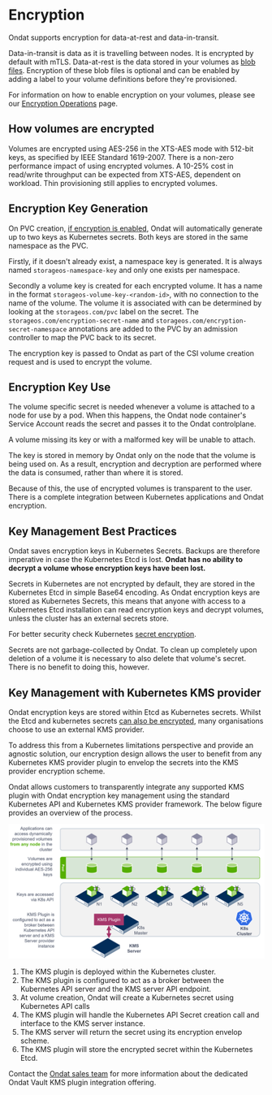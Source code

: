 # Encryption

Ondat supports encryption for data-at-rest and data-in-transit.

Data-in-transit is data as it is travelling between nodes. It is encrypted by
default with mTLS. Data-at-rest is the data stored in your volumes as [blob files](../concepts/volumes.md). Encryption of these blob files
is optional and can be enabled by adding a label to your volume definitions
before they're provisioned.

For information on how to enable encryption on your volumes, please see our
[Encryption Operations](../operations/encryption.md) page.

## How volumes are encrypted

Volumes are encrypted using AES-256 in the XTS-AES mode with 512-bit keys, as
specified by IEEE Standard 1619-2007. There is a non-zero performance impact of
using encrypted volumes. A 10-25% cost in read/write throughput can be
expected from XTS-AES, dependent on workload. Thin provisioning still applies
to encrypted volumes.

## Encryption Key Generation

On PVC creation, [if encryption is enabled](../reference/labels.md#storageos-volume-labels), Ondat will
automatically generate up to two keys as Kubernetes secrets. Both keys are
stored in the same namespace as the PVC.

Firstly, if it doesn't already exist, a namespace key is generated. It is
always named `storageos-namespace-key` and only one exists per namespace.

Secondly a volume key is created for each encrypted volume. It has a name in
the format `storageos-volume-key-<random-id>`, with no connection to the name
of the volume. The volume it is associated with can be determined by looking at
the `storageos.com/pvc` label on the secret. The
`storageos.com/encryption-secret-name` and
`storageos.com/encryption-secret-namespace` annotations are added to the PVC by
an admission controller to map the PVC back to its secret.

The encryption key is passed to Ondat as part of the CSI volume creation
request and is used to encrypt the volume.

## Encryption Key Use

The volume specific secret is needed whenever a volume is attached to a node
for use by a pod. When this happens, the Ondat node container's Service
Account reads the secret and passes it to the Ondat controlplane.

A volume missing its key or with a malformed key will be unable to attach.

The key is stored in memory by Ondat only on the node that the volume is
being used on. As a result, encryption and decryption are performed where the
data is consumed, rather than where it is stored.

Because of this, the use of encrypted volumes is transparent to the user.
There is a complete integration between Kubernetes applications and
Ondat encryption.

## Key Management Best Practices

Ondat saves encryption keys in Kubernetes Secrets.
Backups are therefore imperative in case the Kubernetes Etcd is lost.
**Ondat has no ability to decrypt a volume whose encryption keys have been
lost.**

Secrets in Kubernetes are not encrypted by default, they are stored in the
Kubernetes Etcd in simple Base64 encoding. As Ondat encryption keys are
stored as Kubernetes Secrets, this means that anyone with access to a
Kubernetes Etcd installation can read encryption keys and decrypt volumes,
unless the cluster has an external secrets store.

For better security check Kubernetes [secret
encryption](https://kubernetes.io/docs/tasks/administer-cluster/encrypt-data/).

Secrets are not garbage-collected by Ondat. To clean up completely upon
deletion of a volume it is necessary to also delete that volume's secret. There
is no benefit to doing this, however.

## Key Management with Kubernetes KMS provider

Ondat encryption keys are stored within Etcd as Kubernetes secrets. Whilst
the Etcd and kubernetes secrets [can also be
encrypted](https://kubernetes.io/docs/tasks/administer-cluster/encrypt-data/),
many organisations choose to use an external KMS provider.

To address this from a Kubernetes limitations perspective and provide an
agnostic solution, our encryption design allows the user to benefit from any
Kubernetes KMS provider plugin to envelop the secrets into the KMS provider
encryption scheme.

Ondat allows customers to transparently integrate any supported KMS plugin
with Ondat encryption key management using the standard Kubernetes API and
Kubernetes KMS provider framework. The below figure provides an overview of the
process.

![KMS Key Management](../assets/images/gui-v2/kms-key-management.png)

1. The KMS plugin is deployed within the Kubernetes cluster.
2. The KMS plugin is configured to act as a broker between the Kubernetes API
   server and the KMS server API endpoint.
3. At volume creation, Ondat will create a Kubernetes secret using
   Kubernetes API calls
4. The KMS plugin will handle the Kubernetes API Secret creation call and
   interface to the KMS server instance.
5. The KMS server will return the secret using its encryption envelop scheme.
6. The KMS plugin will store the encrypted secret within the Kubernetes Etcd.

Contact the [Ondat sales team](mailto:sales@storageos.com) for more
information about the dedicated Ondat Vault KMS plugin integration
offering.
